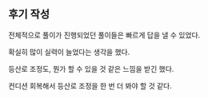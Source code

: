 ## 후기 작성

전체적으로 풀이가 진행되었던 풀이들은 빠르게 답을 낼 수 있었다.

확실히 많이 실력이 늘었다는 생각을 했다.

등산로 조정도, 뭔가 할 수 있을 것 같은 느낌을 받긴 했다.

컨디션 회복해서 등산로 조정을 한 번 더 봐야 할 것 같다.